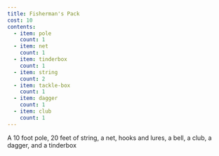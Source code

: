 ```yaml
---
title: Fisherman's Pack
cost: 10
contents:
  - item: pole
    count: 1
  - item: net
    count: 1
  - item: tinderbox
    count: 1
  - item: string
    count: 2
  - item: tackle-box
    count: 1
  - item: dagger
    count: 1
  - item: club
    count: 1
---
```

A 10 foot pole, 20 feet of string, a net, hooks and lures, a bell, a club, a dagger, and a tinderbox
